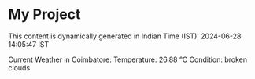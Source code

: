 # My Project

This content is dynamically generated in Indian Time (IST): 2024-06-28 14:05:47 IST


Current Weather in Coimbatore:
Temperature: 26.88 °C
Condition: broken clouds
